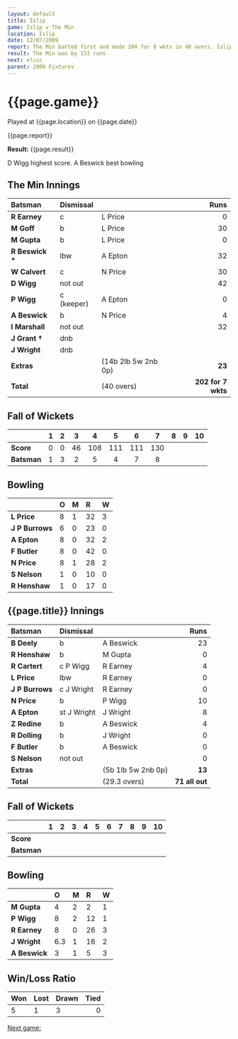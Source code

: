 ```yaml
---
layout: default
title: Islip
game: Islip v The Min
location: Islip
date: 12/07/2009
report: The Min batted first and made 204 for 8 wkts in 40 overs. Islip replied with 71 all out in 29.3 overs
result: The Min won by 133 runs
next: elccc
parent: 2009 Fixtures
---
```


# {{page.game}}

Played at {{page.location}} on {{page.date}}

{{page.report}}

**Result:** {{page.result}}

D Wigg highest score. A Beswick best bowling

## The Min Innings

| Batsman | Dismissal |  | Runs |
|:---|:---|---|---:|
| **R Earney** | c | L Price | 0 |
| **M Goff** | b | L Price | 30 |
| **M Gupta** | b | L Price | 0 |
| **R Beswick &#42;** | lbw | A Epton | 32 |
| **W Calvert** | c | N Price | 30 |
| **D Wigg** | not out |  | 42 |
| **P Wigg** | c (keeper) | A Epton | 0 |
| **A Beswick** | b | N Price | 4 |
| **I Marshall** | not out |  | 32 |
| **J Grant &#8224;** | dnb |  |  |
| **J Wright** | dnb |  |  |
| **Extras** | | (14b 2lb 5w 2nb 0p) | **23** |
| **Total** | | (40 overs) | **202 for 7 wkts** |

## Fall of Wickets

| | 1 | 2 | 3 | 4 | 5 | 6 | 7 | 8 | 9 | 10 |
|---|:---:|:---:|:---:|:---:|:---:|:---:|:---:|:---:|:---:|:---:|
| **Score** | 0 | 0 | 46 | 108 | 111 | 111 | 130 |  |  |  |
| **Batsman** | 1 | 3 | 2 | 5 | 4 | 7 | 8 |  |  |  |

## Bowling

| | O | M | R | W |
|---|:---|:---|:---|:---|
| **L Price** | 8 | 1 | 32 | 3 |
| **J P Burrows** | 6 | 0 | 23 | 0 |
| **A Epton** | 8 | 0 | 32 | 2 |
| **F Butler** | 8 | 0 | 42 | 0 |
| **N Price** | 8 | 1 | 28 | 2 |
| **S Nelson** | 1 | 0 | 10 | 0 |
| **R Henshaw** | 1 | 0 | 17 | 0 |

## {{page.title}} Innings

| Batsman | Dismissal |  | Runs |
|:---|:---|---|---:|
| **B Deely** | b | A Beswick | 23 |
| **R Henshaw** | b | M Gupta | 0 |
| **R Cartert** | c P Wigg | R Earney | 4 |
| **L Price** | lbw | R Earney | 0 |
| **J P Burrows** | c J Wright | R Earney | 0 |
| **N Price** | b | P Wigg  | 10 |
| **A Epton** | st J Wright | J Wright | 8 |
| **Z Redine** | b | A Beswick | 4 |
| **R Dolling** | b | J Wright | 0 |
| **F Butler** | b | A Beswick | 0 |
| **S Nelson** | not out |  | 0 |
| **Extras** | | (5b 1lb 5w 2nb 0p) | **13** |
| **Total** | | (29.3 overs) | **71 all out** |

## Fall of Wickets

| | 1 | 2 | 3 | 4 | 5 | 6 | 7 | 8 | 9 | 10 |
|---|:---:|:---:|:---:|:---:|:---:|:---:|:---:|:---:|:---:|:---:|
| **Score** |  |  |  |  |  |  |  |  |  |  |
| **Batsman** |  |  |  |  |  |  |  |  |  |  |

## Bowling

| | O | M | R | W |
|---|:---|:---|:---|:---|
| **M Gupta** | 4 | 2 | 2 | 1 |
| **P Wigg** | 8 | 2 | 12 | 1 |
| **R Earney** | 8 | 0 | 26 | 3 |
| **J Wright** | 6.3 | 1 | 16 | 2 |
| **A Beswick** | 3 | 1 | 5 | 3 |

## Win/Loss Ratio

| Won | Lost | Drawn | Tied |
|:---|:---|:---|---:|
| 5 | 1 | 3 | 0 |

[Next game:]({{page.next}})